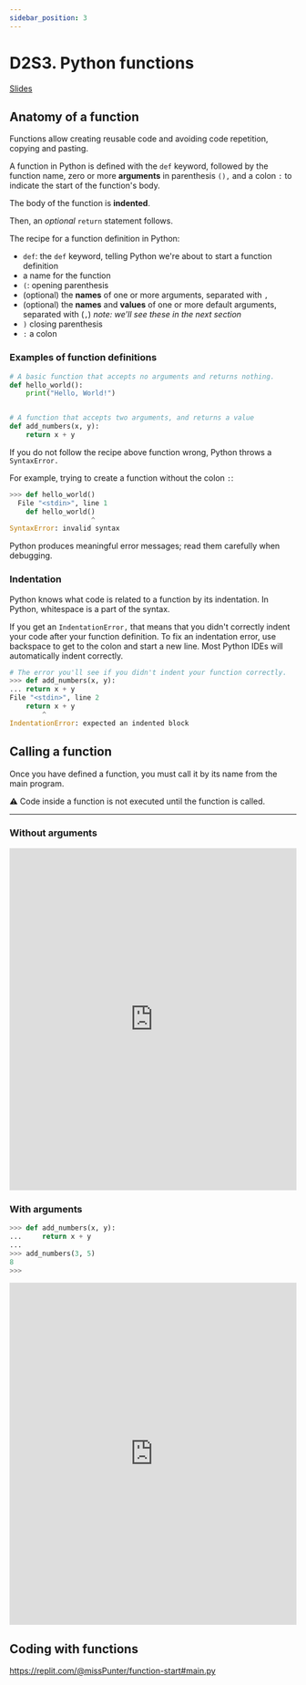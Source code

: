 ```yaml
---
sidebar_position: 3
---
```


# D2S3. Python functions

[Slides](https://hackmd.io/@D3o17PKxQImUPBfYYD6wYg/r178ibSCY#/)

## Anatomy of a function

Functions allow creating reusable code and avoiding code repetition, copying and pasting.

A function in Python is defined with the `def` keyword, followed by the function name, zero or more **arguments** in parenthesis `(),` and a colon `:` to indicate the start of the function's body.

The body of the function is **indented**.

Then, an *optional* `return` statement follows.

The recipe for a function definition in Python:

- `def`: the `def` keyword, telling Python we're about to start a function definition
- a name for the function
- `(`: opening parenthesis
- (optional) the **names** of one or more arguments, separated with `,`
- (optional) the **names** and **values** of one or more default arguments, separated with (`,`) *note: we'll see these in the next section*
- `)` closing parenthesis
- `:` a colon

### Examples of function definitions

```python
# A basic function that accepts no arguments and returns nothing.
def hello_world():
    print("Hello, World!")


# A function that accepts two arguments, and returns a value
def add_numbers(x, y):
    return x + y
```

If you do not follow the recipe above function wrong, Python throws a `SyntaxError.`

For example, trying to create a function without the colon `:`:

```python
>>> def hello_world()
  File "<stdin>", line 1
    def hello_world()
                    ^
SyntaxError: invalid syntax
```

Python produces meaningful error messages; read them carefully when debugging.

### Indentation

Python knows what code is related to a function by its indentation. In Python, whitespace is a part of the syntax.

If you get an `IndentationError,` that means that you didn't correctly indent your code after your function definition. To fix an indentation error, use backspace to get to the colon and start a new line. Most Python IDEs will automatically indent correctly.

```python
# The error you'll see if you didn't indent your function correctly.
>>> def add_numbers(x, y):
... return x + y
File "<stdin>", line 2
    return x + y
        ^
IndentationError: expected an indented block
```

## Calling a function

Once you have defined a function, you must call it by its name from the main program.

⚠️ Code inside a function is not executed until the function is called.

---

### Without arguments

<iframe src="https://trinket.io/embed/python/f6da745d10" width="100%" height="600" frameborder="0" marginwidth="0" marginheight="0" allowfullscreen></iframe>

### With arguments

```python
>>> def add_numbers(x, y):
...     return x + y
...
>>> add_numbers(3, 5)
8
>>>
```

<iframe src="https://trinket.io/embed/python/be11570685" width="100%" height="600" frameborder="0" marginwidth="0" marginheight="0" allowfullscreen></iframe>

## Coding with functions

https://replit.com/@missPunter/function-start#main.py